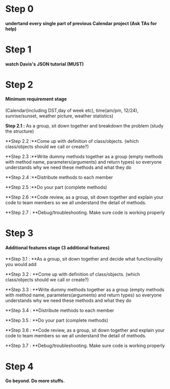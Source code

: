 # Step 0 

#### undertand every single part of previous Calendar project (Ask TAs for help)

# Step 1 

#### watch Davis's JSON tutorial (MUST)

# Step 2 

#### Minimum requirement stage

(Calendar(including DST,day of week etc), time(am/pm, 12/24), sunrise/sunset, weather picture, weather statistics) 

**Step 2.1 :** As a group, sit down together and breakdown the problem (study the structure)

**Step 2.2 :**Come up with definition of class/objects. (which class/objects should we call or create?)

**Step 2.3 :**Write dummy methods together as a group (empty methods with method name, parameters(arguments) and return types) so everyone understands why we need these methods and what they do

**Step 2.4 :**Distribute methods to each member

**Step 2.5 :**Do your part (complete methods)

**Step 2.6 :**Code review, as a group, sit down together and explain your code to team members so we all understand the detail of methods.

**Step 2.7 : **Debug/troubleshooting. Make sure code is working properly

# Step 3 

#### Additional features stage (3 additional features)

**Step 3.1 : **As a group, sit down together and decide what functionality you would add

**Step 3.2 : **Come up with definition of class/objects. (which class/objects should we call or create?)

**Step 3.3 : **Write dummy methods together as a group (empty methods with method name, parameters(arguments) and return types) so everyone understands why we need these methods and what they do

**Step 3.4 : **Distribute methods to each member

**Step 3.5 : **Do your part (complete methods)

**Step 3.6 : **Code review, as a group, sit down together and explain your code to team members so we all understand the detail of methods.

**Step 3.7 : **Debug/troubleshooting. Make sure code is working properly

# Step 4 

#### Go beyond. Do more stuffs.
